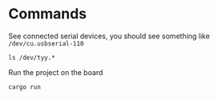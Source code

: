 # Commands

See connected serial devices, you should see something like
`/dev/cu.usbserial-110`

```shell
ls /dev/tyy.*
```

Run the project on the board

```shell
cargo run
```
